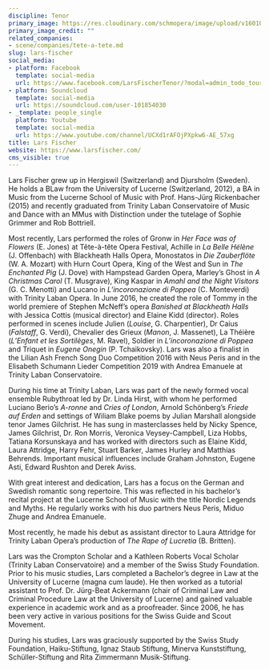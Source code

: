 ```yaml
---
discipline: Tenor
primary_image: https://res.cloudinary.com/schmopera/image/upload/v1601057147/media/2020/09/LarsFischer_zisv67.jpg
primary_image_credit: ""
related_companies:
- scene/companies/tete-a-tete.md
slug: lars-fischer
social_media:
- platform: Facebook
  template: social-media
  url: https://www.facebook.com/LarsFischerTenor/?modal=admin_todo_tour
- platform: Soundcloud
  template: social-media
  url: https://soundcloud.com/user-101854030
- _template: people_single
  platform: Youtube
  template: social-media
  url: https://www.youtube.com/channel/UCXd1rAFOjPXpkw6-AE_57xg
title: Lars Fischer
website: https://www.larsfischer.com/
cms_visible: true
---
```

Lars Fischer grew up in Hergiswil (Switzerland) and Djursholm (Sweden). He holds a BLaw from the University of Lucerne (Switzerland, 2012), a BA in Music from the Lucerne School of Music with Prof. Hans-Jürg Rickenbacher (2015) and recently graduated from Trinity Laban Conservatoire of Music and Dance with an MMus with Distinction under the tutelage of Sophie Grimmer and Rob Bottriell.

Most recently, Lars performed the roles of Gronw in _Her Face was of Flowers_ (E. Jones) at Tête-à-tête Opera Festival, Achille in _La Belle Hélène_ (J. Offenbach) with Blackheath Halls Opera, Monostatos in _Die Zauberflöte_ (W. A. Mozart) with Hurn Court Opera, King of the West and Sun in _The Enchanted Pig_ (J. Dove) with Hampstead Garden Opera, Marley’s Ghost in _A Christmas Carol_ (T. Musgrave), King Kaspar in _Amahl and the Night Visitors_ (G. C. Menotti) and Lucano in _L’incoronazione di Poppea_ (C. Monteverdi) with Trinity Laban Opera. In June 2016, he created the role of Tommy in the world premiere of Stephen McNeff’s opera _Banished at Blackheath Halls_ with Jessica Cottis (musical director) and Elaine Kidd (director). Roles performed in scenes include Julien (_Louise_, G. Charpentier), Dr Caius (_Falstaff_, G. Verdi), Chevalier des Grieux (_Manon_, J. Massenet), La Théière (_L’Enfant et les Sortilèges_, M. Ravel), Soldier in _L’incoronazione di Poppea_ and Triquet in _Eugene Onegin_ (P. Tchaikovsky). Lars was also a finalist in the Lilian Ash French Song Duo Competition 2016 with Neus Peris and in the Elisabeth Schumann Lieder Competition 2019 with Andrea Emanuele at Trinity Laban Conservatoire.

During his time at Trinity Laban, Lars was part of the newly formed vocal ensemble Rubythroat led by Dr. Linda Hirst, with whom he performed Luciano Berio’s _A-ronne_ and _Cries of London_, Arnold Schönberg’s _Friede auf Erden_ and settings of Wiliam Blake poems by Julian Marshall alongside tenor James Gilchrist. He has sung in masterclasses held by Nicky Spence, James Gilchrist, Dr. Ron Morris, Veronica Veysey-Campbell, Liza Hobbs, Tatiana Korsunskaya and has worked with directors such as Elaine Kidd, Laura Attridge, Harry Fehr, Stuart Barker, James Hurley and Matthias Behrends. Important musical influences include Graham Johnston, Eugene Asti, Edward Rushton and Derek Aviss.

With great interest and dedication, Lars has a focus on the German and Swedish romantic song repertoire. This was reflected in his bachelor’s recital project at the Lucerne School of Music with the title Nordic Legends and Myths. He regularly works with his duo partners Neus Peris, Miduo Zhuge and Andrea Emanuele.

Most recently, he made his debut as assistant director to Laura Attridge for Trinity Laban Opera’s production of _The Rape of Lucretia_ (B. Britten).

Lars was the Crompton Scholar and a Kathleen Roberts Vocal Scholar (Trinity Laban Conservatoire) and a member of the Swiss Study Foundation. Prior to his music studies, Lars completed a Bachelor’s degree in Law at the University of Lucerne (magna cum laude). He then worked as a tutorial assistant to Prof. Dr. Jürg-Beat Ackermann (chair of Criminal Law and Criminal Procedure Law at the University of Lucerne) and gained valuable experience in academic work and as a proofreader. Since 2006, he has been very active in various positions for the Swiss Guide and Scout Movement.

During his studies, Lars was graciously supported by the Swiss Study Foundation, Haiku-Stiftung, Ignaz Staub Stiftung, Minerva Kunststiftung, Schüller-Stiftung and Rita Zimmermann Musik-Stiftung.